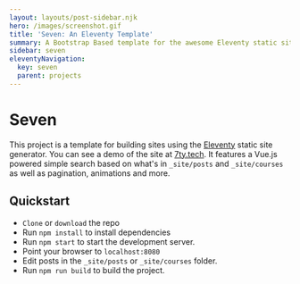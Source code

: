 ```yaml
---
layout: layouts/post-sidebar.njk
hero: /images/screenshot.gif
title: 'Seven: An Eleventy Template'
summary: A Bootstrap Based template for the awesome Eleventy static site generator.
sidebar: seven
eleventyNavigation:
  key: seven
  parent: projects
---
```


# Seven

This project is a template for building sites using the [Eleventy](https://www.11ty.io/) static site generator. You can see a demo of the site at [7ty.tech](https://7ty.tech). It features a Vue.js powered simple search based on what's in `_site/posts` and `_site/courses` as well as pagination, animations and more.

## Quickstart

- `Clone` or `download` the repo
- Run `npm install` to install dependencies
- Run `npm start` to start the development server.
- Point your browser to `localhost:8080`
- Edit posts in the `_site/posts` or `_site/courses` folder.
- Run `npm run build` to build the project.
